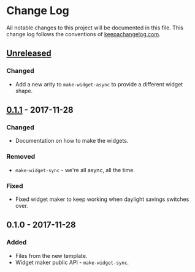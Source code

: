 # Change Log
All notable changes to this project will be documented in this file. This change log follows the conventions of [keepachangelog.com](http://keepachangelog.com/).

## [Unreleased]
### Changed
- Add a new arity to `make-widget-async` to provide a different widget shape.

## [0.1.1] - 2017-11-28
### Changed
- Documentation on how to make the widgets.

### Removed
- `make-widget-sync` - we're all async, all the time.

### Fixed
- Fixed widget maker to keep working when daylight savings switches over.

## 0.1.0 - 2017-11-28
### Added
- Files from the new template.
- Widget maker public API - `make-widget-sync`.

[Unreleased]: https://github.com/your-name/ring-dynamic-proxy/compare/0.1.1...HEAD
[0.1.1]: https://github.com/your-name/ring-dynamic-proxy/compare/0.1.0...0.1.1
